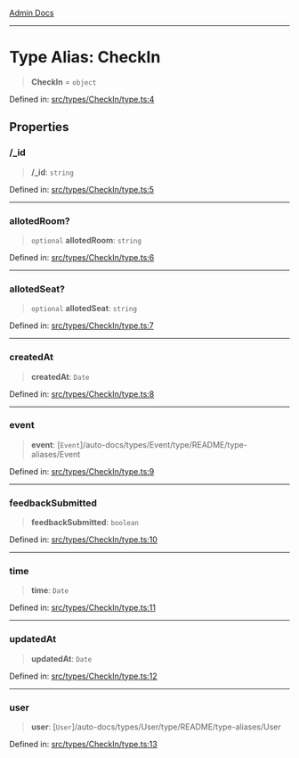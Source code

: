 [Admin Docs](/)

***

# Type Alias: CheckIn

> **CheckIn** = `object`

Defined in: [src/types/CheckIn/type.ts:4](https://github.com/PalisadoesFoundation/talawa-admin/blob/main/src/types/CheckIn/type.ts#L4)

## Properties

### /_id

> **/_id**: `string`

Defined in: [src/types/CheckIn/type.ts:5](https://github.com/PalisadoesFoundation/talawa-admin/blob/main/src/types/CheckIn/type.ts#L5)

***

### allotedRoom?

> `optional` **allotedRoom**: `string`

Defined in: [src/types/CheckIn/type.ts:6](https://github.com/PalisadoesFoundation/talawa-admin/blob/main/src/types/CheckIn/type.ts#L6)

***

### allotedSeat?

> `optional` **allotedSeat**: `string`

Defined in: [src/types/CheckIn/type.ts:7](https://github.com/PalisadoesFoundation/talawa-admin/blob/main/src/types/CheckIn/type.ts#L7)

***

### createdAt

> **createdAt**: `Date`

Defined in: [src/types/CheckIn/type.ts:8](https://github.com/PalisadoesFoundation/talawa-admin/blob/main/src/types/CheckIn/type.ts#L8)

***

### event

> **event**: [`Event`]/auto-docs/types/Event/type/README/type-aliases/Event

Defined in: [src/types/CheckIn/type.ts:9](https://github.com/PalisadoesFoundation/talawa-admin/blob/main/src/types/CheckIn/type.ts#L9)

***

### feedbackSubmitted

> **feedbackSubmitted**: `boolean`

Defined in: [src/types/CheckIn/type.ts:10](https://github.com/PalisadoesFoundation/talawa-admin/blob/main/src/types/CheckIn/type.ts#L10)

***

### time

> **time**: `Date`

Defined in: [src/types/CheckIn/type.ts:11](https://github.com/PalisadoesFoundation/talawa-admin/blob/main/src/types/CheckIn/type.ts#L11)

***

### updatedAt

> **updatedAt**: `Date`

Defined in: [src/types/CheckIn/type.ts:12](https://github.com/PalisadoesFoundation/talawa-admin/blob/main/src/types/CheckIn/type.ts#L12)

***

### user

> **user**: [`User`]/auto-docs/types/User/type/README/type-aliases/User

Defined in: [src/types/CheckIn/type.ts:13](https://github.com/PalisadoesFoundation/talawa-admin/blob/main/src/types/CheckIn/type.ts#L13)
